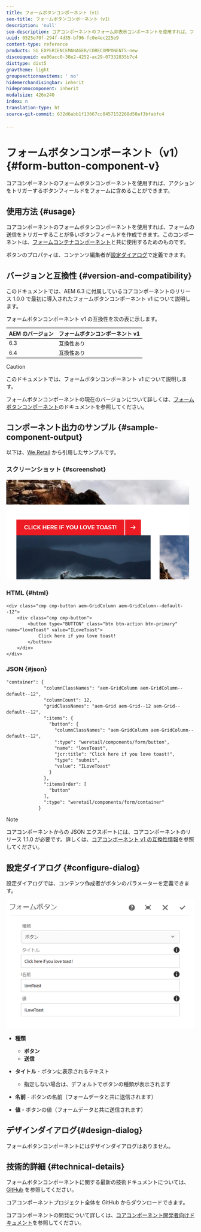 ```yaml
---
title: フォームボタンコンポーネント（v1）
seo-title: フォームボタンコンポーネント（v1）
description: 'null'
seo-description: コアコンポーネントのフォーム非表示コンポーネントを使用すれば、フォームに非表示フィールドを含めることができます。
uuid: 0525e70f-294f-4d35-bf96-fc0e4ec225e9
content-type: reference
products: SG_EXPERIENCEMANAGER/CORECOMPONENTS-new
discoiquuid: ea06acc0-38e2-4252-ac29-07332835b7c4
disttype: dist5
gnavtheme: light
groupsectionnavitems: ' no'
hidemerchandisingbar: inherit
hidepromocomponent: inherit
modalsize: 426x240
index: n
translation-type: ht
source-git-commit: 632d6abb1f13667cc0457152268d50af3bfabfc4

---
```



# フォームボタンコンポーネント（v1）{#form-button-component-v}

コアコンポーネントのフォームボタンコンポーネントを使用すれば、アクションをトリガーするボタンフィールドをフォームに含めることができます。

## 使用方法 {#usage}

コアコンポーネントのフォームボタンコンポーネントを使用すれば、フォームの送信をトリガーすることが多いボタンフィールドを作成できます。このコンポーネントは、[フォームコンテナコンポーネント](form-container.md)と共に使用するためのものです。

ボタンのプロパティは、コンテンツ編集者が[設定ダイアログ](form-button-v1.md#main-pars_title)で定義できます。

## バージョンと互換性 {#version-and-compatibility}

このドキュメントでは、AEM 6.3 に付属しているコアコンポーネントのリリース 1.0.0 で最初に導入されたフォームボタンコンポーネント v1 について説明します。

フォームボタンコンポーネント v1 の互換性を次の表に示します。

| AEM のバージョン | フォームボタンコンポーネント v1 |
|--- |--- |
| 6.3 | 互換性あり |
| 6.4 | 互換性あり |

>[!CAUTION]
>
>このドキュメントでは、フォームボタンコンポーネント v1 について説明します。
>
>フォームボタンコンポーネントの現在のバージョンについて詳しくは、[フォームボタンコンポーネント](form-button.md)のドキュメントを参照してください。

## コンポーネント出力のサンプル {#sample-component-output}

以下は、[We.Retail](https://helpx.adobe.com/jp/experience-manager/6-4/sites/developing/using/we-retail.html) から引用したサンプルです。

### スクリーンショット {#screenshot}

![](assets/chlimage_1-48.png)

### HTML {#html}

```
<div class="cmp cmp-button aem-GridColumn aem-GridColumn--default--12">
    <div class="cmp cmp-button">
        <button type="BUTTON" class="btn btn-action btn-primary" name="loveToast" value="ILoveToast">
            Click here if you love toast!
        </button>
    </div>
</div>
```

### JSON {#json}

```
"container": {
              "columnClassNames": "aem-GridColumn aem-GridColumn--default--12",
              "columnCount": 12,
              "gridClassNames": "aem-Grid aem-Grid--12 aem-Grid--default--12",
              ":items": {
                "button": {
                  "columnClassNames": "aem-GridColumn aem-GridColumn--default--12",
                  ":type": "weretail/components/form/button",
                  "name": "loveToast",
                  "jcr:title": "Click here if you love toast!",
                  "type": "submit",
                  "value": "ILoveToast"
                }
              },
              ":itemsOrder": [
                "button"
              ],
              ":type": "weretail/components/form/container"
            }
```

>[!NOTE]
>
>コアコンポーネントからの JSON エクスポートには、コアコンポーネントのリリース 1.1.0 が必要です。詳しくは、[コアコンポーネント v1 の互換性情報](versions.md#main-pars_title_236368006)を参照してください。

## 設定ダイアログ {#configure-dialog}

設定ダイアログでは、コンテンツ作成者がボタンのパラメーターを定義できます。

![](assets/chlimage_1-49.png)

* **種類**
   * **ボタン**
   * **送信**

* **タイトル** - ボタンに表示されるテキスト
   * 指定しない場合は、デフォルトでボタンの種類が表示されます

* **名前** - ボタンの名前（フォームデータと共に送信されます）
* **値** - ボタンの値（フォームデータと共に送信されます）

## デザインダイアログ{#design-dialog}

フォームボタンコンポーネントにはデザインダイアログはありません。

## 技術的詳細 {#technical-details}

フォームボタンコンポーネントに関する最新の技術ドキュメントについては、[GitHub](https://github.com/adobe/aem-core-wcm-components/tree/master/content/src/content/jcr_root/apps/core/wcm/components/form/button/v1/button) を参照してください。

コアコンポーネントプロジェクト全体を GitHub からダウンロードできます。

コアコンポーネントの開発について詳しくは、[コアコンポーネント開発者向けドキュメント](developing.md)を参照してください。
